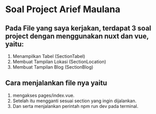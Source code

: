 # Soal Project Arief Maulana

## Pada File yang saya kerjakan, terdapat 3 soal project dengan menggunakan nuxt dan vue, yaitu:

1. Menampilkan Tabel (SectionTabel)
2. Membuat Tampilan Lokasi (SectionLocation)
3. Membuat Tampilan Blog (SectionBlog)

## Cara menjalankan file nya yaitu 

1. mengakses pages/index.vue. 
2. Setelah itu mengganti sesuai section yang ingin dijalankan. 
3. Dan serta menjalankan perintah npm run dev pada terminal.

